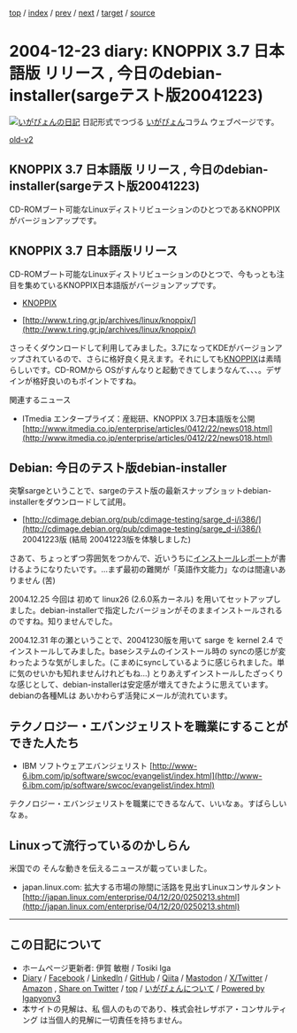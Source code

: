 [top](../index.html) 
 / [index](index.html) 
 / [prev](ig041222.html) 
 / [next](ig041224.html) 
 / [target](https://www.igapyon.jp/igapyon/diary/2004/ig041223.html) 
 / [source](https://github.com/igapyon/diary/blob/master/2004/ig041223.src.md) 

2004-12-23 diary: KNOPPIX 3.7 日本語版 リリース , 今日のdebian-installer(sargeテスト版20041223)
=====================================================================================================
[![いがぴょんの日記](https://www.igapyon.jp/igapyon/diary/images/iga202308_64.jpg "いがぴょん")](https://www.igapyon.jp/igapyon/diary/memo/memoigapyon.html) 日記形式でつづる [いがぴょん](https://www.igapyon.jp/igapyon/diary/memo/memoigapyon.html)コラム ウェブページです。

[old-v2](ig041223-orig.html)

## KNOPPIX 3.7 日本語版 リリース , 今日のdebian-installer(sargeテスト版20041223)

CD-ROMブート可能なLinuxディストリビューションのひとつであるKNOPPIXがバージョンアップです。


## KNOPPIX 3.7 日本語版リリース

CD-ROMブート可能なLinuxディストリビューションのひとつで、今もっとも注目を集めているKNOPPIX日本語版がバージョンアップです。

* [KNOPPIX](https://www.igapyon.jp/igapyon/diary/keyword/knoppix.html)
  
* [http://www.t.ring.gr.jp/archives/linux/knoppix/](http://www.t.ring.gr.jp/archives/linux/knoppix/)

さっそくダウンロードして利用してみました。3.7になってKDEがバージョンアップされているので、さらに格好良く見えます。それにしても[KNOPPIX](https://www.igapyon.jp/igapyon/diary/keyword/knoppix.html)は素晴らしいです。CD-ROMから
OSがすんなりと起動できてしまうなんて、、、。デザインが格好良いのもポイントですね。

関連するニュース

* ITmedia エンタープライズ：産総研、KNOPPIX 3.7日本語版を公開
  [http://www.itmedia.co.jp/enterprise/articles/0412/22/news018.html](http://www.itmedia.co.jp/enterprise/articles/0412/22/news018.html)

## Debian: 今日のテスト版debian-installer

突撃sargeということで、sargeのテスト版の最新スナップショットdebian-installerをダウンロードして試用。

* [http://cdimage.debian.org/pub/cdimage-testing/sarge_d-i/i386/](http://cdimage.debian.org/pub/cdimage-testing/sarge_d-i/i386/)
  20041223版 (結局 20041223版を体験しました)

さあて、ちょっとずつ雰囲気をつかんで、近いうちに[インストールレポート](http://bugs.debian.org/cgi-bin/pkgreport.cgi?pkg=installation-reports)が書けるようになりたいです。…まず最初の難関が「英語作文能力」なのは間違いありません (苦)

2004.12.25 今回は 初めて linux26 (2.6.0系カーネル) を用いてセットアップしました。debian-installerで指定したバージョンがそのままインストールされるのですね。知りませんでした。

2004.12.31 年の瀬ということで、20041230版を用いて sarge を kernel 2.4 でインストールしてみました。baseシステムのインストール時の syncの感じが変わったような気がしました。(こまめにsyncしているように感じられました。単に気のせいかも知れませんけれどもね…) とりあえずインストールしたざっくりな感じとして、debian-installerは安定感が増えてきたように思えています。debianの各種MLは あいかわらず活発にメールが流れています。

## テクノロジー・エバンジェリストを職業にすることができた人たち

* IBM ソフトウェアエバンジェリスト
  [http://www-6.ibm.com/jp/software/swcoc/evangelist/index.html](http://www-6.ibm.com/jp/software/swcoc/evangelist/index.html)

テクノロジー・エバンジェリストを職業にできるなんて、いいなぁ。すばらしいなぁ。

## Linuxって流行っているのかしらん

米国での そんな動きを伝えるニュースが載っていました。

* japan.linux.com: 拡大する市場の隙間に活路を見出すLinuxコンサルタント
  [http://japan.linux.com/enterprise/04/12/20/0250213.shtml](http://japan.linux.com/enterprise/04/12/20/0250213.shtml)


----------------------------------------------------------------------------------------------------

## この日記について

* ホームページ更新者: 伊賀 敏樹 / Tosiki Iga
* [Diary](https://www.igapyon.jp/igapyon/diary/) / [Facebook](https://www.facebook.com/igapyon) / [LinkedIn](https://www.linkedin.com/in/toshikiiga) / [GitHub](https://github.com/igapyon) / [Qiita](https://qiita.com/igapyon) / [Mastodon](https://social.vivaldi.net/@igapyon) / [X/Twitter](https://twitter.com/ToshikiIga) / [Amazon](https://www.amazon.co.jp/%E4%BC%8A%E8%B3%80-%E6%95%8F%E6%A8%B9/e/B004LTQWCQ) ,
[Share on Twitter](https://twitter.com/intent/tweet?hashtags=igapyon%2Cdiary%2C%E3%81%84%E3%81%8C%E3%81%B4%E3%82%87%E3%82%93&text=KNOPPIX+3.7+%E6%97%A5%E6%9C%AC%E8%AA%9E%E7%89%88+%E3%83%AA%E3%83%AA%E3%83%BC%E3%82%B9+%2C+%E4%BB%8A%E6%97%A5%E3%81%AEdebian-installer%28sarge%E3%83%86%E3%82%B9%E3%83%88%E7%89%8820041223%29&url=https%3A%2F%2Fwww.igapyon.jp%2Figapyon%2Fdiary%2F2004%2Fig041223.html) / [top](../index.html) / [いがぴょんについて](https://www.igapyon.jp/igapyon/diary/memo/memoigapyon.html) / [Powered by Igapyonv3](https://github.com/igapyon/igapyonv3)
* 本サイトの見解は、私 個人のものであり、株式会社レザボア・コンサルティング は当個人的見解に一切責任を持ちません。 
